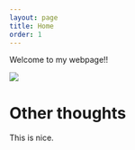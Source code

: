 ```yaml
---
layout: page
title: Home
order: 1
---
```


Welcome to my webpage!!

![ ][logo]

[logo]: https://github.com/BorisFouotsa/BorisFouotsa.github.io/tree/main/pictures/Boris.jpg

# Other thoughts

This is nice.

